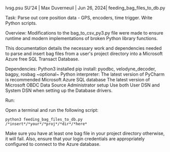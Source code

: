 Ivsg.psu SU’24 | Max Duverneuil | Jun 26, 2024| feeding_bag_files_to_db.py

Task: Parse out core position data - GPS, encoders, time trigger. Write Python scripts.

Overview:
Modifications to the bag_to_csv_py3.py file were made to ensure runtime and modern implementations of broken Python library functions. 

This documentation details the necessary work and dependencies needed to parse and insert bag files from a user's project directory into a Microsoft Azure free SQL Transact Database.

Dependencies:
Python3 installed
pip install: pyodbc, velodyne_decoder, bagpy, rosbag
~optional~ Python interpreter: 
The latest version of PyCharm is recommended 
Microsoft Azure SQL database
The latest version of Microsoft OBDC Data Source Administrator setup
Use both User DSN and System DSN when setting up the Database drivers.

Run:

Open a terminal and run the following script:

` python3 feeding_bag_files_to_db.py /*insert*/*your*/*proj*/*dir*/*here* `

Make sure you have at least one bag file in your project directory otherwise, it will fail. Also, ensure that your login credentials are appropriately configured to connect to the Azure database. 



